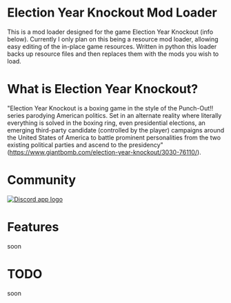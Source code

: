 # Election Year Knockout Mod Loader
This is a mod loader designed for the game Election Year Knockout (info below). Currently I only plan on this being a resource mod loader, allowing easy editing of the in-place game resources. Written in python this loader backs up resource files and then replaces them with the mods you wish to load. 

# What is Election Year Knockout?
"Election Year Knockout is a boxing game in the style of the Punch-Out!! series parodying American politics. Set in an alternate reality where literally everything is solved in the boxing ring, even presidential elections, an emerging third-party candidate (controlled by the player) campaigns around the United States of America to battle prominent personalities from the two existing political parties and ascend to the presidency" (https://www.giantbomb.com/election-year-knockout/3030-76110/).

# Community
[![Discord app logo](https://pbs.twimg.com/profile_images/1260953366630264838/rqAiNASF_400x400.jpg)](https://discord.gg/VDUbRat)

# Features

soon

# TODO

soon

